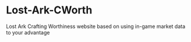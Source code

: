 # Lost-Ark-CWorth
Lost Ark Crafting Worthiness
website based on using in-game market data to your advantage
